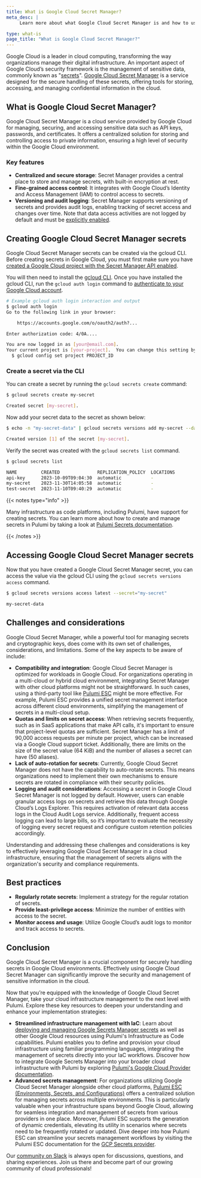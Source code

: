```yaml
---
title: What is Google Cloud Secret Manager?
meta_desc: |
     Learn more about what Google Cloud Secret Manager is and how to use it.

type: what-is
page_title: "What is Google Cloud Secret Manager?"
---
```


Google Cloud is a leader in cloud computing, transforming the way organizations manage their digital infrastructure. An important aspect of Google Cloud’s security framework is the management of sensitive data, commonly known as "[secrets](/what-is/what-is-secrets-management/)". [Google Cloud Secret Manager](https://cloud.google.com/secret-manager) is a service designed for the secure handling of these secrets, offering tools for storing, accessing, and managing confidential information in the cloud.

## What is Google Cloud Secret Manager?

Google Cloud Secret Manager is a cloud service provided by Google Cloud for managing, securing, and accessing sensitive data such as API keys, passwords, and certificates. It offers a centralized solution for storing and controlling access to private information, ensuring a high level of security within the Google Cloud environment.

### Key features

- **Centralized and secure storage**: Secret Manager provides a central place to store and manage secrets, with built-in encryption at rest.
- **Fine-grained access control**: It integrates with Google Cloud’s Identity and Access Management (IAM) to control access to secrets.
- **Versioning and audit logging**: Secret Manager supports versioning of secrets and provides audit logs, enabling tracking of secret access and changes over time. Note that data access activities are not logged by default and must be [explicitly enabled](https://cloud.google.com/logging/docs/audit/configure-data-access#config-console-enable).

## Creating Google Cloud Secret Manager secrets

Google Cloud Secret Manager secrets can be created via the gcloud CLI. Before creating secrets in Google Cloud, you must first make sure you have [created a Google Cloud project with the Secret Manager API enabled](https://cloud.google.com/secret-manager/docs/configuring-secret-manager).

You will then need to install the [gcloud CLI](https://cloud.google.com/cli). Once you have installed the gcloud CLI, run the `gcloud auth login` command to [authenticate to your Google Cloud account](https://cloud.google.com/sdk/gcloud/reference/auth/login).

```bash
# Example gcloud auth login interaction and output
$ gcloud auth login
Go to the following link in your browser:

    https://accounts.google.com/o/oauth2/auth?...

Enter authorization code: 4/0A....

You are now logged in as [your@email.com].
Your current project is [your-project].  You can change this setting by running:
  $ gcloud config set project PROJECT_ID
```

### Create a secret via the CLI

You can create a secret by running the `gcloud secrets create` command:

```bash
$ gcloud secrets create my-secret

Created secret [my-secret].
```

Now add your secret data to the secret as shown below:

```bash
$ echo -n "my-secret-data" | gcloud secrets versions add my-secret --data-file=-

Created version [1] of the secret [my-secret].
```

Verify the secret was created with the `gcloud secrets list` command.

```bash
$ gcloud secrets list

NAME         CREATED              REPLICATION_POLICY  LOCATIONS
api-key      2023-10-09T09:04:30  automatic           -
my-secret    2023-11-30T14:05:58  automatic           -
test-secret  2023-11-10T09:40:29  automatic           -
```

{{< notes type="info" >}}

Many infrastructure as code platforms, including Pulumi, have support for creating secrets. You can learn more about how to create and manage secrets in Pulumi by taking a look at [Pulumi Secrets documentation](/docs/concepts/secrets/).

{{< /notes >}}

## Accessing Google Cloud Secret Manager secrets

Now that you have created a Google Cloud Secret Manager secret, you can access the value via the gcloud CLI using the `gcloud secrets versions access` command.

```bash
$ gcloud secrets versions access latest --secret="my-secret"

my-secret-data
```

## Challenges and considerations

Google Cloud Secret Manager, while a powerful tool for managing secrets and cryptographic keys, does come with its own set of challenges, considerations, and limitations. Some of the key aspects to be aware of include:

- **Compatibility and integration**: Google Cloud Secret Manager is optimized for workloads in Google Cloud. For organizations operating in a multi-cloud or hybrid cloud environment, integrating Secret Manager with other cloud platforms might not be straightforward. In such cases, using a third-party tool like [Pulumi ESC](/docs/pulumi-cloud/esc/) might be more effective. For example, Pulumi ESC provides a unified secret management interface across different cloud environments, simplifying the management of secrets in a multi-cloud setup.
- **Quotas and limits on secret access**: When retrieving secrets frequently, such as in SaaS applications that make API calls, it's important to ensure that project-level quotas are sufficient. Secret Manager has a limit of 90,000 access requests per minute per project, which can be increased via a Google Cloud support ticket. Additionally, there are limits on the size of the secret value (64 KiB) and the number of aliases a secret can have (50 aliases).
- **Lack of auto-rotation for secrets**: Currently, Google Cloud Secret Manager does not have the capability to auto-rotate secrets. This means organizations need to implement their own mechanisms to ensure secrets are rotated in compliance with their security policies.
- **Logging and audit considerations**: Accessing a secret in Google Cloud Secret Manager is not logged by default. However, users can enable granular access logs on secrets and retrieve this data through Google Cloud’s Logs Explorer. This requires activation of relevant data access logs in the Cloud Audit Logs service. Additionally, frequent access logging can lead to large bills, so it’s important to evaluate the necessity of logging every secret request and configure custom retention policies accordingly.

Understanding and addressing these challenges and considerations is key to effectively leveraging Google Cloud Secret Manager in a cloud infrastructure, ensuring that the management of secrets aligns with the organization's security and compliance requirements.

## Best practices

- **Regularly rotate secrets**: Implement a strategy for the regular rotation of secrets.
- **Provide least-privilege access**: Minimize the number of entities with access to the secret.
- **Monitor access and usage**: Utilize Google Cloud’s audit logs to monitor and track access to secrets.

## Conclusion

Google Cloud Secret Manager is a crucial component for securely handling secrets in Google Cloud environments. Effectively using Google Cloud Secret Manager can significantly improve the security and management of sensitive information in the cloud.

Now that you’re equipped with the knowledge of Google Cloud Secret Manager, take your cloud infrastructure management to the next level with Pulumi. Explore these key resources to deepen your understanding and enhance your implementation strategies:

- **Streamlined infrastructure management with IaC**: Learn about [deploying and managing Google Secrets Manager secrets](/registry/packages/google-native/api-docs/secretmanager/v1/secret/) as well as other Google Cloud resources using Pulumi's Infrastructure as Code capabilities. Pulumi enables you to define and provision your cloud infrastructure using familiar programming languages, integrating the management of secrets directly into your IaC workflows. Discover how to integrate Google Secrets Manager into your broader cloud infrastructure with Pulumi by exploring [Pulumi's Google Cloud Provider documentation](/registry/packages/google-native/).
- **Advanced secrets management**: For organizations utilizing Google Cloud Secret Manager alongside other cloud platforms, [Pulumi ESC (Environments, Secrets, and Configurations)](/docs/pulumi-cloud/esc/) offers a centralized solution for managing secrets across multiple environments. This is particularly valuable when your infrastructure spans beyond Google Cloud, allowing for seamless integration and management of secrets from various providers in one place. Moreover, Pulumi ESC supports the generation of dynamic credentials, elevating its utility in scenarios where secrets need to be frequently rotated or updated. Dive deeper into how Pulumi ESC can streamline your secrets management workflows by visiting the Pulumi ESC documentation for the [GCP Secrets provider](/docs/pulumi-cloud/esc/providers/gcp-secrets/).

Our [community on Slack](https://slack.pulumi.com/) is always open for discussions, questions, and sharing experiences. Join us there and become part of our growing community of cloud professionals!
